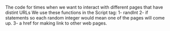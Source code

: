   The code for times when we want to interact with different pages that have distint URLs
We use these functions in the Script tag:
1- randInt
2- if statements so each random integer would mean one of the pages will come up.
3- a href for making link to other web pages.


